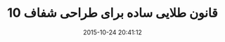 ---
layout: post
title: "10 قانون طلایی ساده برای طراحی شفاف"
date: 2015-10-24 20:41:12
section: article
tags: design
link: "http://roocket.ir/articles/the-10-golden-rules-of-simple-clean-design"
user: "نوید کاشانی"
user_link: "http://navid.kashani.ir/"
---